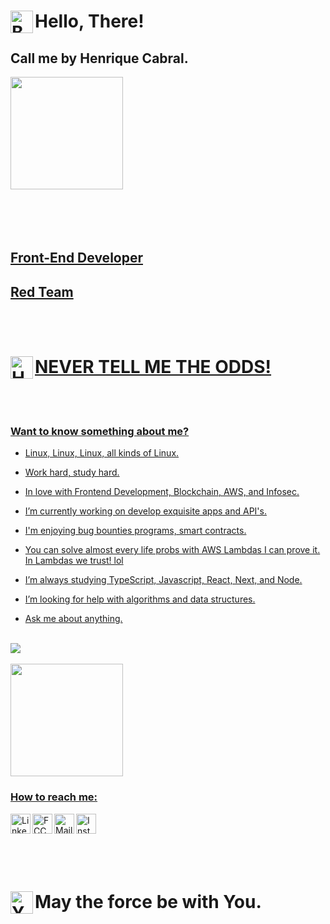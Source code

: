 # Hello, There!<img align="left" alt="Ben" width="36px" src="https://cdn4.iconfinder.com/data/icons/famous-characters-add-on-vol-1-flat/48/Famous_Character_-_Add_On_1-46-512.png" />
## Call me by Henrique Cabral.
<div>
  <a href="https://github.com/HenriqueOCabral">
    <img height="180em" src="https://github-readme-stats.vercel.app/api?username=HenriqueOCabral&count_private=true&hide=prs,contribs&show_icons=true&theme=dracula&include_all_commits=true">
</div>
<br/>
<br/>
   <script src="https://tryhackme.com/badge/767034"></script>
<br/>
<br/>

## Front-End Developer
## Red Team 

<br/>
<br/>

# NEVER TELL ME THE ODDS!<img align="left" alt="Han" width="36px" src="https://cdn4.iconfinder.com/data/icons/famous-characters-add-on-vol-1-flat/48/Famous_Character_-_Add_On_1-45-512.png" />

<br/>
<br/>

### Want to know something about me? 


- Linux, Linux, Linux, all kinds of Linux.

- Work hard, study hard.

- In love with Frontend Development, Blockchain, AWS, and Infosec.

- I’m currently working on develop exquisite apps and API's.

- I'm enjoying bug bounties programs, smart contracts.
  
- You can solve almost every life probs with AWS Lambdas I can prove it. In Lambdas we trust! lol

- I’m always studying TypeScript, Javascript, React, Next, and Node.

- I’m looking for help with algorithms and data structures.

- Ask me about anything.
</br>


<img src="https://www.codewars.com/users/Henrique-NiroL/badges/large" />

<br/>
<br/>

<div>
  <a href="https://github.com/HenriqueOCabral">
    <img height="180em" src="https://github-readme-stats.vercel.app/api/top-langs/?username=HenriqueOCabral&layout=compact&langs_count=8&theme=dracula">
</div>


### How to reach me:

<a href="https://www.linkedin.com/in/henrique-cabral-a6b7ba176/"><img alt="Linkedin" width="32px" align="left" src="https://cdn2.iconfinder.com/data/icons/social-media-2285/512/1_Linkedin_unofficial_colored_svg-512.png"/></a>
<a href="https://www.freecodecamp.org/henriqueocabral"><img alt="FCC" width="32px" align="left" src="https://cdn4.iconfinder.com/data/icons/logos-brands-5/24/freecodecamp-256.png"/></a>
<a href="mailto:hocabral37@gmail.com"><img alt="Mail" align="left" width="32px" src="https://cdn4.iconfinder.com/data/icons/logos-brands-in-colors/48/google-gmail-256.png"/></a>
<a href="https://www.instagram.com/henriquecabral1/"><img alt="Instagram" width="32px" align="left" src="https://cdn2.iconfinder.com/data/icons/social-media-applications/64/social_media_applications_3-instagram-512.png"/></a>
  

</br>
<br/>
</br>
<br/>
<br/>


# May the force be with You. <img align="left" alt="Yoda" width="36px" src="https://cdn0.iconfinder.com/data/icons/famous-character-vol-1-colored/48/JD-37-512.png" />

